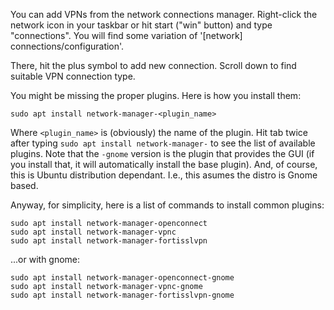 You can add VPNs from the network connections manager. Right-click the network icon in your taskbar or hit start ("win" button) and type "connections". You will find some variation of '[network] connections/configuration'.

There, hit the plus symbol to add new connection. Scroll down to find suitable VPN connection type.

You might be missing the proper plugins. Here is how you install them:

```
sudo apt install network-manager-<plugin_name>
```

Where `<plugin_name>` is (obviously) the name of the plugin. Hit tab twice after typing `sudo apt install network-manager-` to see the list of available plugins. Note that the `-gnome` version is the plugin that provides the GUI (if you install that, it will automatically install the base plugin). And, of course, this is Ubuntu distribution dependant. I.e., this asumes the distro is Gnome based.

Anyway, for simplicity, here is a list of commands to install common plugins:

```
sudo apt install network-manager-openconnect
sudo apt install network-manager-vpnc
sudo apt install network-manager-fortisslvpn
```

...or with gnome:

```
sudo apt install network-manager-openconnect-gnome
sudo apt install network-manager-vpnc-gnome
sudo apt install network-manager-fortisslvpn-gnome
```
